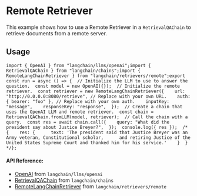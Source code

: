 Remote Retriever
================

This example shows how to use a Remote Retriever in a `RetrievalQAChain` to retrieve documents from a remote server.

Usage[​](#usage "Direct link to Usage")
---------------------------------------

    import { OpenAI } from "langchain/llms/openai";import { RetrievalQAChain } from "langchain/chains";import { RemoteLangChainRetriever } from "langchain/retrievers/remote";export const run = async () => {  // Initialize the LLM to use to answer the question.  const model = new OpenAI({});  // Initialize the remote retriever.  const retriever = new RemoteLangChainRetriever({    url: "http://0.0.0.0:8080/retrieve", // Replace with your own URL.    auth: { bearer: "foo" }, // Replace with your own auth.    inputKey: "message",    responseKey: "response",  });  // Create a chain that uses the OpenAI LLM and remote retriever.  const chain = RetrievalQAChain.fromLLM(model, retriever);  // Call the chain with a query.  const res = await chain.call({    query: "What did the president say about Justice Breyer?",  });  console.log({ res });  /*  {    res: {      text: 'The president said that Justice Breyer was an Army veteran, Constitutional scholar,      and retiring Justice of the United States Supreme Court and thanked him for his service.'    }  }  */};

#### API Reference:

*   [OpenAI](/docs/api/llms_openai/classes/OpenAI) from `langchain/llms/openai`
*   [RetrievalQAChain](/docs/api/chains/classes/RetrievalQAChain) from `langchain/chains`
*   [RemoteLangChainRetriever](/docs/api/retrievers_remote/classes/RemoteLangChainRetriever) from `langchain/retrievers/remote`